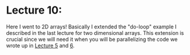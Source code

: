 # Lecture 10: 
Here I went to 2D arrays! Basically I extended the "do-loop" example I described in the last lecture for two dimensional arrays. This extension is crucial since we will need it when you will be parallelizing the code we wrote up in [Lecture 5](https://rupakmukherjee.github.io/pseudo-spectral-crash-course/lecture5.html) and [6](https://rupakmukherjee.github.io/pseudo-spectral-crash-course/lecture6.html).

